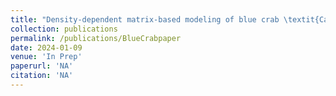```yaml
---
title: "Density-dependent matrix-based modeling of blue crab \textit{Callinectes sapidus} population dynamics in the Chesapeake Bay"
collection: publications
permalink: /publications/BlueCrabpaper
date: 2024-01-09
venue: 'In Prep'
paperurl: 'NA'
citation: 'NA'
---
```


